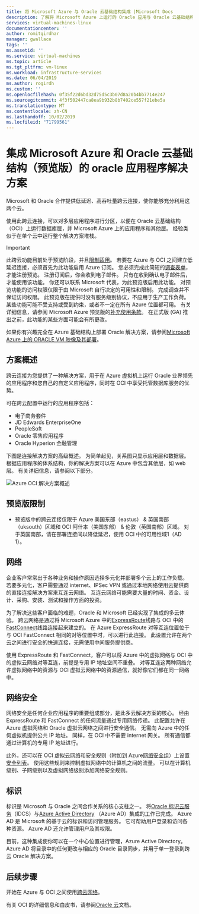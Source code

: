 ```yaml
---
title: 将 Microsoft Azure 与 Oracle 云基础结构集成 |Microsoft Docs
description: 了解将 Microsoft Azure 上运行的 Oracle 应用与 Oracle 云基础结构中的数据库（OCI）集成的解决方案。
services: virtual-machines-linux
documentationcenter: ''
author: romitgirdhar
manager: gwallace
tags: ''
ms.assetid: ''
ms.service: virtual-machines
ms.topic: article
ms.tgt_pltfrm: vm-linux
ms.workload: infrastructure-services
ms.date: 06/04/2019
ms.author: rogirdh
ms.custom: ''
ms.openlocfilehash: 0f35f22d6bd32d75d5c3b07d8a20b4bb7714e247
ms.sourcegitcommit: 4f3f502447ca8ea9b932b8b7402ce557f21ebe5a
ms.translationtype: MT
ms.contentlocale: zh-CN
ms.lasthandoff: 10/02/2019
ms.locfileid: "71799561"
---
```

# <a name="oracle-application-solutions-integrating-microsoft-azure-and-oracle-cloud-infrastructure-preview"></a>集成 Microsoft Azure 和 Oracle 云基础结构（预览版）的 oracle 应用程序解决方案

Microsoft 和 Oracle 合作提供低延迟、高吞吐量跨云连接，使你能够充分利用这两个云。 

使用此跨云连接，可以对多层应用程序进行分区，以便在 Oracle 云基础结构（OCI）上运行数据库层，并 Microsoft Azure 上的应用程序和其他层。 经验类似于在单个云中运行整个解决方案堆栈。 

> [!IMPORTANT]
> 此跨云功能目前处于预览阶段，并且[限制适用](#preview-limitations)。 若要在 Azure 与 OCI 之间建立低延迟连接，必须首先为此功能启用 Azure 订阅。 您必须完成此简短的[调查表单](https://forms.office.com/Pages/ResponsePage.aspx?id=v4j5cvGGr0GRqy180BHbRyzVVsi364tClw522rL9tkpUMVFGVVFWRlhMNUlRQTVWSTEzT0dXMlRUTyQlQCN0PWcu)，才能注册预览。 注册订阅后，你会收到电子邮件。 只有在收到确认电子邮件后，才能使用该功能。 你还可以联系 Microsoft 代表，为此预览版启用此功能。 对预览功能的访问权限仅限于由 Microsoft 自行决定的可用性和限制。 完成调查并不保证访问权限。 此预览版在提供时没有服务级别协议，不应用于生产工作负荷。 某些功能可能不受支持或受到约束，或者不一定在所有 Azure 位置都可用。 有关详细信息，请参阅 Microsoft Azure 预览版的[补充使用条款](https://azure.microsoft.com/support/legal/preview-supplemental-terms/)。 在正式版 (GA) 推出之前，此功能的某些方面可能会有所更改。

如果你有兴趣完全在 Azure 基础结构上部署 Oracle 解决方案，请参阅[Microsoft Azure 上的 ORACLE VM 映像及其部署](oracle-vm-solutions.md)。

## <a name="scenario-overview"></a>方案概述

跨云连接为您提供了一种解决方案，用于在 Azure 虚拟机上运行 Oracle 业界领先的应用程序和您自己的自定义应用程序，同时在 OCI 中享受托管数据库服务的优势。 

可在跨云配置中运行的应用程序包括：

* 电子商务套件
* JD Edwards EnterpriseOne
* PeopleSoft
* Oracle 零售应用程序
* Oracle Hyperion 金融管理

下图是连接解决方案的高级概述。 为简单起见，关系图只显示应用层和数据层。 根据应用程序的体系结构，你的解决方案可以在 Azure 中包含其他层，如 web 层。 有关详细信息，请参阅以下部分。

![Azure OCI 解决方案概述](media/oracle-oci-overview/crosscloud.png)

## <a name="preview-limitations"></a>预览版限制

* 预览版中的跨云连接仅限于 Azure 美国东部（eastus） & 英国南部（uksouth）区域和 OCI 阿什本（美国东部） & 伦敦（英国南部）区域。 对于英国南部，请在部署连接间以降低延迟，使用 OCI 中的可用性域1（AD 1）。

## <a name="networking"></a>网络

企业客户常常出于各种业务和操作原因选择多元化并部署多个云上的工作负载。 若要多元化，客户需要通过 internet、IPSec VPN 或通过本地网络使用云提供商的直接连接解决方案来互连云网络。 互连云网络可能需要大量的时间、资金、设计、采购、安装、测试和操作方面的投资。 

为了解决这些客户面临的难题，Oracle 和 Microsoft 已经实现了集成的多云体验。 跨云网络是通过将 Microsoft Azure 中的[ExpressRoute](../../../expressroute/expressroute-introduction.md)线路与 OCI 中的[FastConnect](https://docs.cloud.oracle.com/iaas/Content/Network/Concepts/fastconnectoverview.htm)线路连接起来建立的。 在 Azure ExpressRoute 对等互连位置位于与 OCI FastConnect 相同的对等位置中时，可以进行此连接。 此设置允许在两个云之间进行安全的快速连接，无需使用中间服务提供商。

使用 ExpressRoute 和 FastConnect，客户可以将 Azure 中的虚拟网络与 OCI 中的虚拟云网络对等互连，前提是专用 IP 地址空间不重叠。 对等互连这两种网络允许虚拟网络中的资源与 OCI 虚拟云网络中的资源通信，就好像它们都在同一网络中。

## <a name="network-security"></a>网络安全

网络安全是任何企业应用程序的重要组成部分，是此多云解决方案的核心。 经由 ExpressRoute 和 FastConnect 的任何流量通过专用网络传递。 此配置允许在 Azure 虚拟网络和 Oracle 虚拟云网络之间进行安全通信。 无需向 Azure 中的任何虚拟机提供公共 IP 地址。 同样，在 OCI 中不需要 internet 网关。 所有通信都通过计算机的专用 IP 地址进行。

此外，还可以在 OCI 虚拟云网络和安全规则（附加到 Azure[网络安全组](../../../virtual-network/security-overview.md)）上设置[安全列表](https://docs.cloud.oracle.com/iaas/Content/Network/Concepts/securitylists.htm)。 使用这些规则来控制虚拟网络中的计算机之间的流量。 可以在计算机级别、子网级别以及虚拟网络级别添加网络安全规则。
 
## <a name="identity"></a>标识

标识是 Microsoft 与 Oracle 之间合作关系的核心支柱之一。 将[Oracle 标识云服务](https://docs.oracle.com/en/cloud/paas/identity-cloud/index.html)（IDCS）与[Azure Active Directory](../../../active-directory/index.yml) （Azure AD）集成的工作已完成。 Azure AD 是 Microsoft 的基于云的标识和访问管理服务。 它可帮助用户登录和访问各种资源。 Azure AD 还允许管理用户及其权限。

目前，这种集成使你可以在一个中心位置进行管理，Azure Active Directory。 Azure AD 将目录中的任何更改与相应的 Oracle 目录同步，并用于单一登录到跨云 Oracle 解决方案。

## <a name="next-steps"></a>后续步骤

开始在 Azure 与 OCI 之间使用[跨云网络](configure-azure-oci-networking.md)。 

有关 OCI 的详细信息和白皮书，请参阅[Oracle 云](https://docs.cloud.oracle.com/iaas/Content/home.htm)文档。
